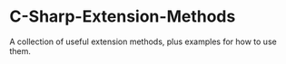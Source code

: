# C-Sharp-Extension-Methods
A collection of useful extension methods, plus examples for how to use them.
